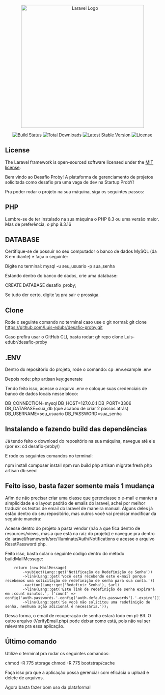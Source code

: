 <p align="center"><a href="https://laravel.com" target="_blank"><img src="https://raw.githubusercontent.com/laravel/art/master/logo-lockup/5%20SVG/2%20CMYK/1%20Full%20Color/laravel-logolockup-cmyk-red.svg" width="400" alt="Laravel Logo"></a></p>

<p align="center">
<a href="https://github.com/laravel/framework/actions"><img src="https://github.com/laravel/framework/workflows/tests/badge.svg" alt="Build Status"></a>
<a href="https://packagist.org/packages/laravel/framework"><img src="https://img.shields.io/packagist/dt/laravel/framework" alt="Total Downloads"></a>
<a href="https://packagist.org/packages/laravel/framework"><img src="https://img.shields.io/packagist/v/laravel/framework" alt="Latest Stable Version"></a>
<a href="https://packagist.org/packages/laravel/framework"><img src="https://img.shields.io/packagist/l/laravel/framework" alt="License"></a>
</p>

## License

The Laravel framework is open-sourced software licensed under the [MIT license](https://opensource.org/licenses/MIT).

Bem vindo ao Desafio Proby! A plataforma de gerenciamento de projetos solicitada como desafio pra uma vaga de dev na Startup ProbY!

Pra poder rodar o projeto na sua máquina, siga os seguintes passos:

## PHP

Lembre-se de ter instalado na sua máquina o PHP 8.3 ou uma versão maior. Mas de preferência, o php 8.3.16

## DATABASE

Certifique-se de possuir no seu computador o banco de dados MySQL (da 8 em diante) e faça o seguinte:

Digite no terminal: mysql -u seu_usuario -p sua_senha

Estando dentro do banco de dados, crie uma database:

CREATE DATABASE desafio_proby;

Se tudo der certo, digite \q pra sair e prossiga.

## Clone

Rode o seguinte comando no terminal caso use o git normal: git clone https://github.com/Luis-edubr/desafio-proby.git

Caso prefira usar o GitHub CLI, basta rodar: gh repo clone Luis-edubr/desafio-proby

## .ENV

Dentro do repositório do projeto, rode o comando: cp .env.example .env

Depois rode: php artisan key:generate

Tendo feito isso, acesse o arquivo .env e coloque suas credenciais de banco de dados locais nesse bloco:


DB_CONNECTION=mysql
DB_HOST=127.0.0.1
DB_PORT=3306
DB_DATABASE=sua_db (que acabou de criar 2 passos atrás)
DB_USERNAME=seu_usuario
DB_PASSWORD=sua_senha

## Instalando e fazendo build das dependências 

Já tendo feito o download do repositório na sua máquina, navegue até ele (por ex: cd desafio-proby/)

E rode os seguintes comandos no terminal:

npm install
composer install
npm run build
php artisan migrate:fresh
php artisan db:seed

## Feito isso, basta fazer somente mais 1 mudança

Afim de não precisar criar uma classe que gerenciasse o e-mail e manter a simplicidade e o layout padrão de emails do laravel,
achei por melhor traduzir os textos de email do laravel de maneira manual. Alguns deles já estão dentro do seu repositório,
mas outros você vai precisar modificar da seguinte maneira:

Acesse dentro do projeto a pasta vendor (não a que fica dentro de resources/views, mas a que está na raiz do projeto) e navegue
pra dentro de laravel/framework/src/Illuminate/Auth/Notifications e acesse o arquivo ResetPassword.php.

Feito isso, basta colar o seguinte código dentro do método buildMailMessage:

        return (new MailMessage)
            ->subject(Lang::get('Notificação de Redefinição de Senha'))
            ->line(Lang::get('Você está recebendo este e-mail porque recebemos uma solicitação de redefinição de senha para sua conta.'))
            ->action(Lang::get('Redefinir Senha'), $url)
            ->line(Lang::get('Este link de redefinição de senha expirará em :count minutos.', ['count' => config('auth.passwords.'.config('auth.defaults.passwords').'.expire')]))
            ->line(Lang::get('Se você não solicitou uma redefinição de senha, nenhuma ação adicional é necessária.'));

Dessa forma, o email de recuperação de senha estará todo em pt-BR. O outro arquivo (VerifyEmail.php) pode deixar como está, pois não vai ser relevante pra essa aplicação.

## Último comando

Utilize o terminal pra rodar os seguintes comandos:

chmod -R 775 storage
chmod -R 775 bootstrap/cache

Faça isso pra que a aplicação possa gerenciar com eficácia o upload e delete de arquivos.

Agora basta fazer bom uso da plataforma!


